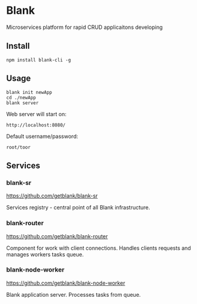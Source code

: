 # Blank
Microservices platform for rapid CRUD applicaitons developing

## Install

```
npm install blank-cli -g
```

## Usage

```
blank init newApp
cd ./newApp
blank server
```
Web server will start on:
```
http://localhost:8080/
```
Default username/password: 
```
root/toor
```

## Services
### blank-sr
https://github.com/getblank/blank-sr

Services registry - central point of all Blank infrastructure.

### blank-router
https://github.com/getblank/blank-router

Component for work with client connections. Handles clients requests and manages workers tasks queue.

### blank-node-worker
https://github.com/getblank/blank-node-worker

Blank application server. Processes tasks from queue.
